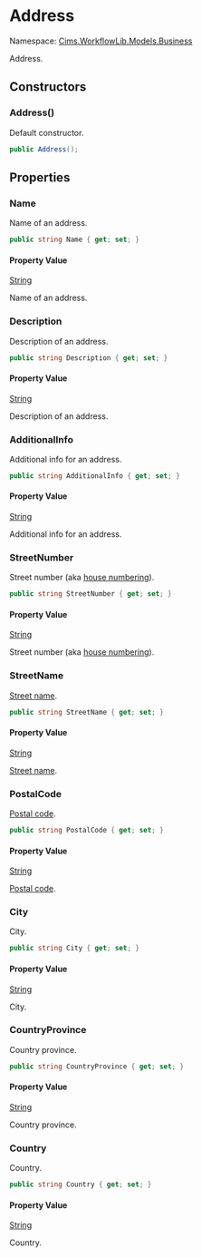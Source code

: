 # Address

Namespace: [Cims.WorkflowLib.Models.Business](Cims.WorkflowLib.Models.Business.md)

Address.

## Constructors 

### Address()

Default constructor.

```C#
public Address();
```

## Properties 

### Name

Name of an address.

```C#
public string Name { get; set; }
```

#### Property Value

[String](https://learn.microsoft.com/en-us/dotnet/api/system.string)

Name of an address.

### Description

Description of an address.

```C#
public string Description { get; set; }
```

#### Property Value

[String](https://learn.microsoft.com/en-us/dotnet/api/system.string)

Description of an address.

### AdditionalInfo

Additional info for an address.

```C#
public string AdditionalInfo { get; set; }
```

#### Property Value

[String](https://learn.microsoft.com/en-us/dotnet/api/system.string)

Additional info for an address.

### StreetNumber

Street number (aka [house numbering](https://en.wikipedia.org/wiki/House_numbering)).

```C#
public string StreetNumber { get; set; }
```

#### Property Value

[String](https://learn.microsoft.com/en-us/dotnet/api/system.string)

Street number (aka [house numbering](https://en.wikipedia.org/wiki/House_numbering)).

### StreetName

[Street name](https://en.wikipedia.org/wiki/Street_name).

```C#
public string StreetName { get; set; }
```

#### Property Value

[String](https://learn.microsoft.com/en-us/dotnet/api/system.string)

[Street name](https://en.wikipedia.org/wiki/Street_name).

### PostalCode

[Postal code](https://en.wikipedia.org/wiki/Postal_code).

```C#
public string PostalCode { get; set; }
```

#### Property Value

[String](https://learn.microsoft.com/en-us/dotnet/api/system.string)

[Postal code](https://en.wikipedia.org/wiki/Postal_code).

### City

City.

```C#
public string City { get; set; }
```

#### Property Value

[String](https://learn.microsoft.com/en-us/dotnet/api/system.string)

City.

### CountryProvince

Country province.

```C#
public string CountryProvince { get; set; }
```

#### Property Value

[String](https://learn.microsoft.com/en-us/dotnet/api/system.string)

Country province.

### Country

Country.

```C#
public string Country { get; set; }
```

#### Property Value

[String](https://learn.microsoft.com/en-us/dotnet/api/system.string)

Country.
